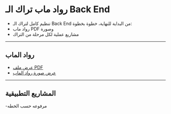 # رواد ماب تراك الـ Back End

- تنظيم كامل لتراك الـ Back End من البداية للنهاية، خطوة بخطوة:
-  رواد ماب PDF وصورة
-  مشاريع عملية لكل مرحلة من التراك

---

##  رواد الماب

- [عرض ملف PDF](./roadmap.pdf)  
- [عرض صورة رواد الماب](./roadmap.png)

---

##  المشاريع التطبيقية

-مرفوعه حسب الخطه

